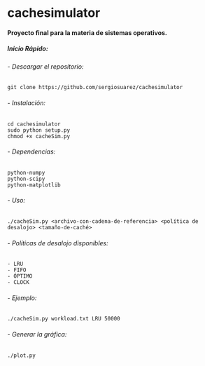 # cachesimulator
#### Proyecto final para la materia de sistemas operativos.

##### Inicio Rápido:
###### - Descargar el repositorio:
	git clone https://github.com/sergiosuarez/cachesimulator

###### - Instalación:
	cd cachesimulator
	sudo python setup.py
	chmod +x cacheSim.py

###### - Dependencias:	
	python-numpy
	python-scipy
	python-matplotlib
	
###### - Uso:
	./cacheSim.py <archivo-con-cadena-de-referencia> <política de desalojo> <tamaño-de-caché>

###### - Políticas de desalojo disponibles:
	- LRU
	- FIFO
	- ÓPTIMO
	- CLOCK

###### - Ejemplo:
	./cacheSim.py workload.txt LRU 50000
  
###### - Generar la gráfica:
	./plot.py
